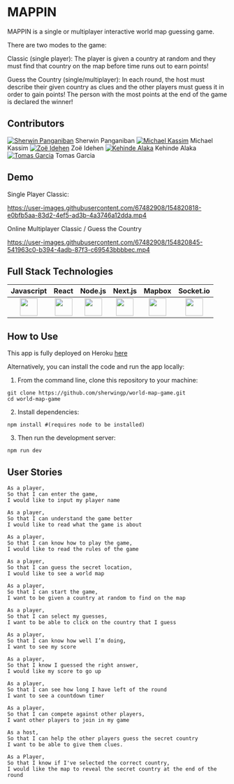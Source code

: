 # MAPPIN

MAPPIN is a single or multiplayer interactive world map guessing game.

There are two modes to the game:

Classic (single player): The player is given a country at random and they must find that country on the map before time runs out to earn points!

Guess the Country (single/multiplayer): In each round, the host must describe their given country as clues and the other players must guess it in order to gain points! The person with the most points at the end of the game is declared the winner!

## Contributors

[![Sherwin Panganiban](https://img.icons8.com/nolan/25/github.png)](https://github.com/sherwingp) Sherwin Panganiban [![Michael Kassim](https://img.icons8.com/nolan/25/github.png)](https://github.com/Fadaka) Michael Kassim [![Zoë Idehen](https://img.icons8.com/nolan/25/github.png)](https://github.com/zidehen) Zoë Idehen [![Kehinde Alaka](https://img.icons8.com/nolan/25/github.png)](https://github.com/Alaka-K) Kehinde Alaka [![Tomas Garcia](https://img.icons8.com/nolan/25/github.png)](https://github.com/TomasGarciaDev) Tomas Garcia  

## Demo

Single Player Classic:


https://user-images.githubusercontent.com/67482908/154820818-e0bfb5aa-83d2-4ef5-ad3b-4a3746a12dda.mp4

Online Multiplayer Classic / Guess the Country


https://user-images.githubusercontent.com/67482908/154820845-541963c0-b394-4adb-87f3-c69543bbbbec.mp4

## Full Stack Technologies

| Javascript | React| Node.js | Next.js | Mapbox | Socket.io |
| --- | --- | --- | --- | --- | --- |
| <div align="center"><img src='https://upload.wikimedia.org/wikipedia/commons/6/6a/JavaScript-logo.png' height='40px' /></div> | <div align="center"><img src='https://upload.wikimedia.org/wikipedia/commons/thumb/a/a7/React-icon.svg/512px-React-icon.svg.png?20220125121207' height='40px' /></div> | <div align="center"><img src='https://nodejs.org/static/images/logos/nodejs-new-pantone-black.svg' height='40px' /></div>  | <div align="center"><img src='https://upload.wikimedia.org/wikipedia/commons/thumb/8/8e/Nextjs-logo.svg/800px-Nextjs-logo.svg.png' height='40px' /></div> | <div align="center"><img src='https://cdn.dribbble.com/users/126602/screenshots/3446916/media/fa9d65d20dda60f127735ae820e8ae8e.jpg?compress=1&resize=400x300&vertical=top' height='40px' /></div> | <div align="center"><img src='https://cdn.worldvectorlogo.com/logos/socket-io-1.svg' height='40px' /></div> |

## How to Use

This app is fully deployed on Heroku [here](https://mappin-game.herokuapp.com/)

Alternatively, you can install the code and run the app locally:

1. From the command line, clone this repository to your machine:

```
git clone https://github.com/sherwingp/world-map-game.git
cd world-map-game
```

2. Install dependencies:
```
npm install #(requires node to be installed)
```

3. Then run the development server:
```
npm run dev
```

## User Stories

```
As a player,
So that I can enter the game,
I would like to input my player name
```

```
As a player,
So that I can understand the game better
I would like to read what the game is about
```

```
As a player,
So that I can know how to play the game,
I would like to read the rules of the game
```

```
As a player,
So that I can guess the secret location,
I would like to see a world map
```

```
As a player,
So that I can start the game,
I want to be given a country at random to find on the map
```

```
As a player, 
So that I can select my guesses,
I want to be able to click on the country that I guess
```

```
As a player, 
So that I can know how well I’m doing,
I want to see my score
```

```
As a player, 
So that I know I guessed the right answer, 
I would like my score to go up
```

```
As a player,
So that I can see how long I have left of the round
I want to see a countdown timer
```

```
As a player,
So that I can compete against other players,
I want other players to join in my game
```

```
As a host,
So that I can help the other players guess the secret country
I want to be able to give them clues.
```

```
As a Player,
So that I know if I've selected the correct country,
I would like the map to reveal the secret country at the end of the round
```
